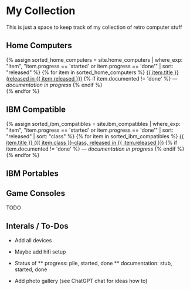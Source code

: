 # My Collection

This is just a space to keep track of my collection of retro computer stuff

## Home Computers

{% assign sorted_home_computers = site.home_computers | where_exp: "item", "item.progress == 'started' or item.progress == 'done'" | sort: "released" %}
{% for item in sorted_home_computers %}
  <a href="{{ item.url | relative_url }}">{{ item.title }} (released in {{ item.released }})</a>
  {% if item.documented != 'done' %} <em> — documentation in progress</em> {% endif %}
  <br>
{% endfor %}

## IBM Compatible

{% assign sorted_ibm_compatibles = site.ibm_compatibles | where_exp: "item", "item.progress == 'started' or item.progress == 'done'" | sort: "released" | sort: "class" %}
{% for item in sorted_ibm_compatibles %}
  <a href="{{ item.url | relative_url }}">{{ item.title }} ({{ item.class }}-class, released in {{ item.released }})</a>
  {% if item.documented != 'done' %} <em> — documentation in progress</em> {% endif %}
  <br>
{% endfor %}

## IBM Portables

## Game Consoles

TODO

## Interals / To-Dos

* Add all devices

* Maybe add hifi setup

* Status of 
** progress: pile, started, done
** documentation: stub, started, done

* Add photo gallery (see ChatGPT chat for ideas how to)
